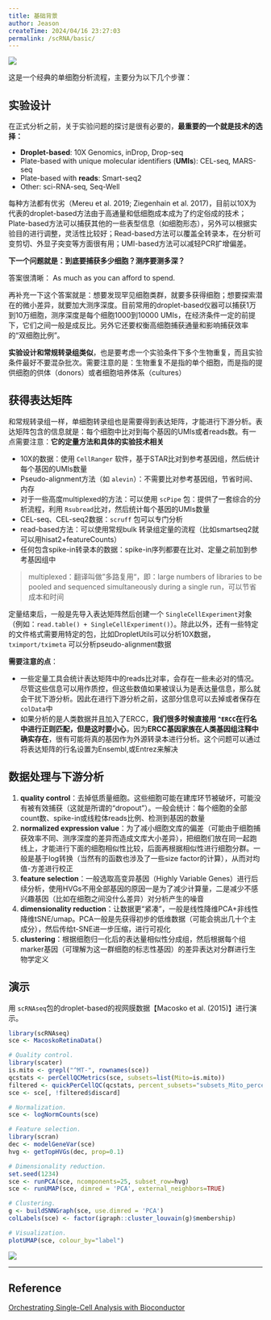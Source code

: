 ```yaml
---
title: 基础背景
author: Jeason
createTime: 2024/04/16 23:27:03
permalink: /scRNA/basic/
---
```

<!--more-->

![](https://cdn.jsdelivr.net/gh/Moonerss/CDN/paper/single-cell-i/Workflow.png)

这是一个经典的单细胞分析流程，主要分为以下几个步骤：

## 实验设计

在正式分析之前，关于实验问题的探讨是很有必要的，**最重要的一个就是技术的选择：**

- **Droplet-based**: 10X Genomics, inDrop, Drop-seq
- Plate-based with unique molecular identifiers (**UMIs**): CEL-seq, MARS-seq
- Plate-based with **reads**: Smart-seq2
- Other: sci-RNA-seq, Seq-Well

每种方法都有优劣（Mereu et al. 2019; Ziegenhain et al. 2017)，目前以10X为代表的droplet-based方法由于高通量和低细胞成本成为了约定俗成的技术；Plate-based方法可以捕获其他的一些表型信息（如细胞形态），另外可以根据实验目的进行调整，灵活性比较好；Read-based方法可以覆盖全转录本，在分析可变剪切、外显子突变等方面很有用；UMI-based方法可以减轻PCR扩增偏差。

**下一个问题就是：到底要捕获多少细胞？测序要测多深？**

答案很清晰：  As much as you can afford to spend.

再补充一下这个答案就是：想要发现罕见细胞类群，就要多获得细胞；想要探索潜在的微小差异，就要加大测序深度。目前常用的droplet-based仪器可以捕获1万到10万细胞，测序深度是每个细胞1000到10000 UMIs，在经济条件一定的前提下，它们之间一般是成反比。另外它还要权衡高细胞捕获通量和影响捕获效率的“双细胞比例”。

**实验设计和常规转录组类似**，也是要考虑一个实验条件下多个生物重复，而且实验条件最好不要混杂批次。需要注意的是：生物重复不是指的单个细胞，而是指的提供细胞的供体（donors）或者细胞培养体系（cultures）

## 获得表达矩阵

和常规转录组一样，单细胞转录组也是需要得到表达矩阵，才能进行下游分析。表达矩阵包含的信息就是：每个细胞中比对到每个基因的UMIs或者reads数。有一点需要注意：**它的定量方法和具体的实验技术相关**

+ 10X的数据：使用 `CellRanger` 软件，基于STAR比对到参考基因组，然后统计每个基因的UMIs数量
+ Pseudo-alignment方法（如 `alevin`）：不需要比对参考基因组，节省时间、内存
+ 对于一些高度multiplexed的方法：可以使用 `scPipe` 包：提供了一套综合的分析流程，利用 `Rsubread`比对，然后统计每个基因的UMIs数量
+ CEL-seq、CEL-seq2数据：`scruff` 包可以专门分析
+ read-based方法：可以使用常规bulk 转录组定量的流程（比如smartseq2就可以用hisat2+featureCounts）
+ 任何包含spike-in转录本的数据：spike-in序列都要在比对、定量之前加到参考基因组中

> multiplexed：翻译叫做”多路复用“，即：large numbers of libraries to be pooled and sequenced simultaneously during a single run，可以节省成本和时间

定量结束后，一般是先导入表达矩阵然后创建一个 `SingleCellExperiment`对象（例如：`read.table() + SingleCellExperiment()`）。除此以外，还有一些特定的文件格式需要用特定的包，比如DropletUtils可以分析10X数据，`tximport/tximeta` 可以分析pseudo-alignment数据

**需要注意的点**：

+ 一些定量工具会统计表达矩阵中的reads比对率，会存在一些未必对的情况。尽管这些信息可以用作质控，但这些数值如果被误认为是表达量信息，那么就会干扰下游分析。因此在进行下游分析之前，这部分信息可以去掉或者保存在 `colData`中
+ 如果分析的是人类数据并且加入了ERCC，**我们很多时候直接用 `^ERCC`在行名中进行正则匹配，但是这时要小心**，因为**ERCC基因家族在人类基因组注释中确实存在**，很有可能将真的基因作为外源转录本进行分析。这个问题可以通过将表达矩阵的行名设置为Ensembl,或Entrez来解决

## 数据处理与下游分析

1. **quality control**：去掉低质量细胞。这些细胞可能在建库环节被破坏，可能没有被有效捕获（这就是所谓的“dropout”）。一般会统计：每个细胞的全部count数、spike-in或线粒体reads比例、检测到基因的数量
2. **normalized expression value**：为了减小细胞文库的偏差（可能由于细胞捕获效率不同、测序深度的差异而造成文库大小差异），把细胞们放在同一起跑线上，才能进行下面的细胞相似性比较，后面再根据相似性进行细胞分群。一般是基于log转换（当然有的函数也涉及了一些size factor的计算），从而对均值-方差进行校正
3. **feature selection**：一般选取高变异基因（Highly Variable Genes）进行后续分析，使用HVGs不用全部基因的原因一是为了减少计算量，二是减少不感兴趣基因（比如在细胞之间没什么差异）对分析产生的噪音
4. **dimensionality reduction**：让数据更“紧凑”，一般是线性降维PCA+非线性降维tSNE/umap。PCA一般是先获得初步的低维数据（可能会挑出几十个主成分），然后传给t-SNE进一步压缩，进行可视化
5. **clustering**：根据细胞归一化后的表达量相似性分成组，然后根据每个组marker基因（可理解为这一群细胞的标志性基因）的差异表达对分群进行生物学定义

## 演示

用 `scRNAseq`包的droplet-based的视网膜数据【Macosko et al. (2015)】进行演示。

```r
library(scRNAseq)
sce <- MacoskoRetinaData()

# Quality control.
library(scater)
is.mito <- grepl("^MT-", rownames(sce))
qcstats <- perCellQCMetrics(sce, subsets=list(Mito=is.mito))
filtered <- quickPerCellQC(qcstats, percent_subsets="subsets_Mito_percent")
sce <- sce[, !filtered$discard]

# Normalization.
sce <- logNormCounts(sce)

# Feature selection.
library(scran)
dec <- modelGeneVar(sce)
hvg <- getTopHVGs(dec, prop=0.1)

# Dimensionality reduction.
set.seed(1234)
sce <- runPCA(sce, ncomponents=25, subset_row=hvg)
sce <- runUMAP(sce, dimred = 'PCA', external_neighbors=TRUE)

# Clustering.
g <- buildSNNGraph(sce, use.dimred = 'PCA')
colLabels(sce) <- factor(igraph::cluster_louvain(g)$membership)

# Visualization.
plotUMAP(sce, colour_by="label")
```

![](https://cdn.jsdelivr.net/gh/Moonerss/CDN/paper/single-cell-i/quick-start-umap-1.png)

---

## Reference

[Orchestrating Single-Cell Analysis with Bioconductor](https://osca.bioconductor.org/)
